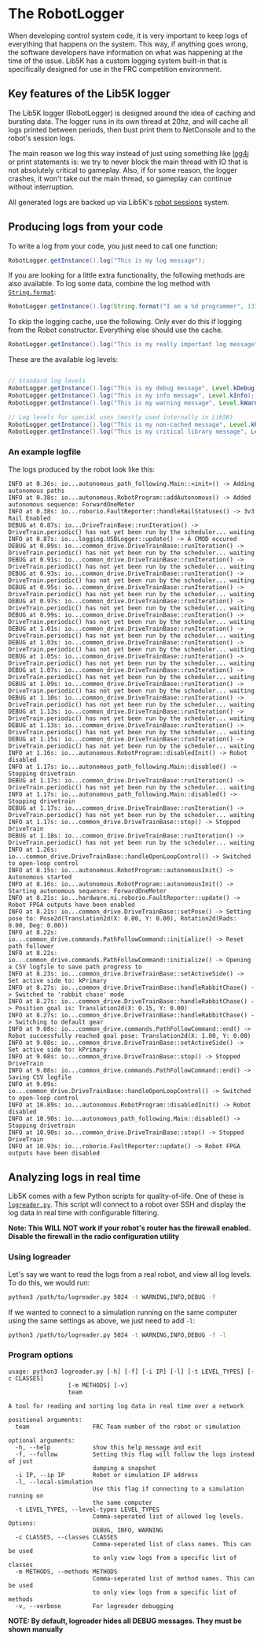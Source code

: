 # The RobotLogger

When developing control system code, it is very important to keep logs of everything that happens on the system. This way, if anything goes wrong, the software developers have information on what was happening at the time of the issue. Lib5K has a custom logging system built-in that is specifically designed for use in the FRC competition environment.

## Key features of the Lib5K logger

The Lib5K logger (RobotLogger) is designed around the idea of caching and bursting data. The logger runs in its own thread at 20hz, and will cache all logs printed between periods, then bust print them to NetConsole and to the robot's session logs.

The main reason we log this way instead of just using something like [log4j](https://logging.apache.org/log4j/2.x/) or print statements is: we try to never block the main thread with IO that is not absolutely critical to gameplay. Also, if for some reason, the logger crashes, it won't take out the main thread, so gameplay can continue without interruption.

All generated logs are backed up via Lib5K's [robot sessions](/lib5k/technical/Robot-Sessions) system.

## Producing logs from your code

To write a log from your code, you just need to call one function:

```java
RobotLogger.getInstance().log("This is my log message");
```

If you are looking for a little extra functionality, the following methods are also available. To log some data, combine the log method with [`String.format`]():

```java
RobotLogger.getInstance().log(String.format("I am a %d programmer", 1337));
```

To skip the logging cache, use the following. Only ever do this if logging from the Robot constructor. Everything else should use the cache.

```java
RobotLogger.getInstance().log("This is my really important log message", Level.kRobot);
```

These are the available log levels:

```java

// Standard log levels
RobotLogger.getInstance().log("This is my debug message", Level.kDebug);
RobotLogger.getInstance().log("This is my info message", Level.kInfo);
RobotLogger.getInstance().log("This is my warning message", Level.kWarning);

// Log levels for special uses (mostly used internally in Lib5K)
RobotLogger.getInstance().log("This is my non-cached message", Level.kRobot);
RobotLogger.getInstance().log("This is my critical library message", Level.kLibrary);
```

### An example logfile

The logs produced by the robot look like this:

```
INFO at 0.36s: io...autonomous_path_following.Main::<init>() -> Adding autonomous paths
INFO at 0.38s: io...autonomous.RobotProgram::addAutonomous() -> Added autonomous sequence: ForwardOneMeter
INFO at 0.38s: io...roborio.FaultReporter::handleRailStatuses() -> 3v3 Rail Enabled
DEBUG at 0.87s: io...DriveTrainBase::runIteration() -> DriveTrain.periodic() has not yet been run by the scheduler... waiting
INFO at 0.87s: io...logging.USBLogger::update() -> A CMOD occured
DEBUG at 0.89s: io...common_drive.DriveTrainBase::runIteration() -> DriveTrain.periodic() has not yet been run by the scheduler... waiting
DEBUG at 0.91s: io...common_drive.DriveTrainBase::runIteration() -> DriveTrain.periodic() has not yet been run by the scheduler... waiting
DEBUG at 0.93s: io...common_drive.DriveTrainBase::runIteration() -> DriveTrain.periodic() has not yet been run by the scheduler... waiting
DEBUG at 0.95s: io...common_drive.DriveTrainBase::runIteration() -> DriveTrain.periodic() has not yet been run by the scheduler... waiting
DEBUG at 0.97s: io...common_drive.DriveTrainBase::runIteration() -> DriveTrain.periodic() has not yet been run by the scheduler... waiting
DEBUG at 0.99s: io...common_drive.DriveTrainBase::runIteration() -> DriveTrain.periodic() has not yet been run by the scheduler... waiting
DEBUG at 1.01s: io...common_drive.DriveTrainBase::runIteration() -> DriveTrain.periodic() has not yet been run by the scheduler... waiting
DEBUG at 1.03s: io...common_drive.DriveTrainBase::runIteration() -> DriveTrain.periodic() has not yet been run by the scheduler... waiting
DEBUG at 1.05s: io...common_drive.DriveTrainBase::runIteration() -> DriveTrain.periodic() has not yet been run by the scheduler... waiting
DEBUG at 1.07s: io...common_drive.DriveTrainBase::runIteration() -> DriveTrain.periodic() has not yet been run by the scheduler... waiting
DEBUG at 1.09s: io...common_drive.DriveTrainBase::runIteration() -> DriveTrain.periodic() has not yet been run by the scheduler... waiting
DEBUG at 1.10s: io...common_drive.DriveTrainBase::runIteration() -> DriveTrain.periodic() has not yet been run by the scheduler... waiting
DEBUG at 1.13s: io...common_drive.DriveTrainBase::runIteration() -> DriveTrain.periodic() has not yet been run by the scheduler... waiting
DEBUG at 1.13s: io...common_drive.DriveTrainBase::runIteration() -> DriveTrain.periodic() has not yet been run by the scheduler... waiting
DEBUG at 1.15s: io...common_drive.DriveTrainBase::runIteration() -> DriveTrain.periodic() has not yet been run by the scheduler... waiting
INFO at 1.16s: io...autonomous.RobotProgram::disabledInit() -> Robot disabled
INFO at 1.17s: io...autonomous_path_following.Main::disabled() -> Stopping drivetrain
DEBUG at 1.17s: io...common_drive.DriveTrainBase::runIteration() -> DriveTrain.periodic() has not yet been run by the scheduler... waiting
INFO at 1.17s: io...autonomous_path_following.Main::disabled() -> Stopping drivetrain
DEBUG at 1.17s: io...common_drive.DriveTrainBase::runIteration() -> DriveTrain.periodic() has not yet been run by the scheduler... waiting
INFO at 1.17s: io...common_drive.DriveTrainBase::stop() -> Stopped DriveTrain
DEBUG at 1.18s: io...common_drive.DriveTrainBase::runIteration() -> DriveTrain.periodic() has not yet been run by the scheduler... waiting
INFO at 1.26s: io...common_drive.DriveTrainBase::handleOpenLoopControl() -> Switched to open-loop control
INFO at 8.15s: io...autonomous.RobotProgram::autonomousInit() -> Autonomous started
INFO at 8.16s: io...autonomous.RobotProgram::autonomousInit() -> Starting autonomous sequence: ForwardOneMeter
INFO at 8.21s: io...hardware.ni.roborio.FaultReporter::update() -> Robot FPGA outputs have been enabled
INFO at 8.21s: io...common_drive.DriveTrainBase::setPose() -> Setting pose to: Pose2d(Translation2d(X: 0.00, Y: 0.00), Rotation2d(Rads: 0.00, Deg: 0.00))
INFO at 8.22s: io...common_drive.commands.PathFollowCommand::initialize() -> Reset path follower
INFO at 8.22s: io...common_drive.commands.PathFollowCommand::initialize() -> Opening a CSV logfile to save path progress to
INFO at 8.23s: io...common_drive.DriveTrainBase::setActiveSide() -> Set active side to: kPrimary
INFO at 8.27s: io...common_drive.DriveTrainBase::handleRabbitChase() -> Switched to 'rabbit chase' mode
INFO at 8.27s: io...common_drive.DriveTrainBase::handleRabbitChase() -> Position goal is: Translation2d(X: 0.15, Y: 0.00)
INFO at 8.27s: io...common_drive.DriveTrainBase::handleRabbitChase() -> Switching to default gear
INFO at 9.08s: io...common_drive.commands.PathFollowCommand::end() -> Robot successfully reached goal pose: Translation2d(X: 1.00, Y: 0.00)
INFO at 9.08s: io...common_drive.DriveTrainBase::setActiveSide() -> Set active side to: kPrimary
INFO at 9.08s: io...common_drive.DriveTrainBase::stop() -> Stopped DriveTrain
INFO at 9.08s: io...common_drive.commands.PathFollowCommand::end() -> Saving CSV logfile
INFO at 9.09s: io...common_drive.DriveTrainBase::handleOpenLoopControl() -> Switched to open-loop control
INFO at 10.89s: io...autonomous.RobotProgram::disabledInit() -> Robot disabled
INFO at 10.90s: io...autonomous_path_following.Main::disabled() -> Stopping drivetrain
INFO at 10.90s: io...common_drive.DriveTrainBase::stop() -> Stopped DriveTrain
INFO at 10.93s: io...roborio.FaultReporter::update() -> Robot FPGA outputs have been disabled
```

## Analyzing logs in real time

Lib5K comes with a few Python scripts for quality-of-life. One of these is [`logreader.py`](https://github.com/frc5024/lib5k/blob/master/scripts/logreader.py). This script will connect to a robot over SSH and display the log data in real time with configurable filtering.

**Note: This WILL NOT work if your robot's router has the firewall enabled. Disable the firewall in the radio configuration utility**

### Using logreader

Let's say we want to read the logs from a real robot, and view all log levels. To do this, we would run:

```sh
python3 /path/to/logreader.py 5024 -t WARNING,INFO,DEBUG -f
```

If we wanted to connect to a simulation running on the same computer using the same settings as above, we just need to add `-l`:

```sh
python3 /path/to/logreader.py 5024 -t WARNING,INFO,DEBUG -f -l
```

### Program options

```
usage: python3 logreader.py [-h] [-f] [-i IP] [-l] [-t LEVEL_TYPES] [-c CLASSES]
                 [-m METHODS] [-v]
                 team

A tool for reading and sorting log data in real time over a network

positional arguments:
  team                  FRC Team number of the robot or simulation

optional arguments:
  -h, --help            show this help message and exit
  -f, --follow          Setting this flag will follow the logs instead of just
                        dumping a snapshot
  -i IP, --ip IP        Robot or simulation IP address
  -l, --local-simulation
                        Use this flag if connecting to a simulation running on
                        the same computer
  -t LEVEL_TYPES, --level-types LEVEL_TYPES
                        Comma-seperated list of allowed log levels. Options:
                        DEBUG, INFO, WARNING
  -c CLASSES, --classes CLASSES
                        Comma-seperated list of class names. This can be used
                        to only view logs from a specific list of classes
  -m METHODS, --methods METHODS
                        Comma-seperated list of method names. This can be used
                        to only view logs from a specific list of methods
  -v, --verbose         For logreader debugging
```

**NOTE: By default, logreader hides all DEBUG messages. They must be shown manually**
